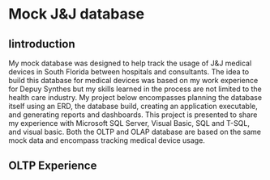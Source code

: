# Mock J&J database
## Iintroduction
My mock database was designed to help track the usage of J&J medical devices in South Florida between hospitals and consultants. The idea to build this database for medical devices was based on my work experience for Depuy Synthes but my skills learned in the process are not limited to the health care industry. My project below encompasses planning the database itself using an ERD, the database build, creating an application executable, and generating reports and dashboards. This project is presented to share my experience with Microsoft SQL Server, Visual Basic, SQL and T-SQL, and visual basic. Both the OLTP and OLAP database are based on the same mock data and encompass tracking medical device usage.   
## OLTP Experience
